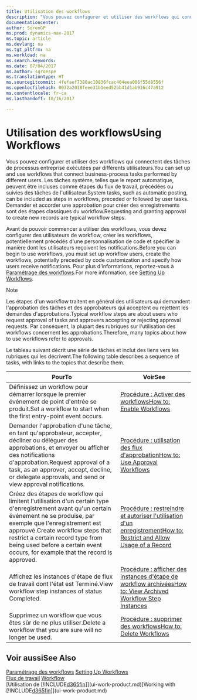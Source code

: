 ```yaml
---
title: Utilisation des workflows
description: "Vous pouvez configurer et utiliser des workflows qui connectent des tâches de processus entreprise exécutées par différents utilisateurs. Les tâches système, telles que le report automatique, peuvent être incluses comme étapes du flux de travail, précédées ou suivies des tâches de l'utilisateur. Demander et accorder une approbation pour créer des enregistrements sont des étapes classiques du workflow."
documentationcenter: 
author: SorenGP
ms.prod: dynamics-nav-2017
ms.topic: article
ms.devlang: na
ms.tgt_pltfrm: na
ms.workload: na
ms.search.keywords: 
ms.date: 07/04/2017
ms.author: sgroespe
ms.translationtype: HT
ms.sourcegitcommit: 4fefaef7380ac10836fcac404eea006f55d8556f
ms.openlocfilehash: 0032a2018feee31b1eed52bb41d1ab916c47a912
ms.contentlocale: fr-ca
ms.lasthandoff: 10/16/2017

---
```

# <a name="using-workflows"></a><span data-ttu-id="ff187-105">Utilisation des workflows</span><span class="sxs-lookup"><span data-stu-id="ff187-105">Using Workflows</span></span>
<span data-ttu-id="ff187-106">Vous pouvez configurer et utiliser des workflows qui connectent des tâches de processus entreprise exécutées par différents utilisateurs.</span><span class="sxs-lookup"><span data-stu-id="ff187-106">You can set up and use workflows that connect business-process tasks performed by different users.</span></span> <span data-ttu-id="ff187-107">Les tâches système, telles que le report automatique, peuvent être incluses comme étapes du flux de travail, précédées ou suivies des tâches de l'utilisateur.</span><span class="sxs-lookup"><span data-stu-id="ff187-107">System tasks, such as automatic posting, can be included as steps in workflows, preceded or followed by user tasks.</span></span> <span data-ttu-id="ff187-108">Demander et accorder une approbation pour créer des enregistrements sont des étapes classiques du workflow.</span><span class="sxs-lookup"><span data-stu-id="ff187-108">Requesting and granting approval to create new records are typical workflow steps.</span></span>  

 <span data-ttu-id="ff187-109">Avant de pouvoir commencer à utiliser des workflows, vous devez configurer des utilisateurs de workflow, créer les workflows, potentiellement précédés d'une personnalisation de code et spécifier la manière dont les utilisateurs reçoivent les notifications.</span><span class="sxs-lookup"><span data-stu-id="ff187-109">Before you can begin to use workflows, you must set up workflow users, create the workflows, potentially preceded by code customization and specify how users receive notifications.</span></span> <span data-ttu-id="ff187-110">Pour plus d'informations, reportez-vous à [Paramétrage des workflows](across-set-up-workflows.md).</span><span class="sxs-lookup"><span data-stu-id="ff187-110">For more information, see [Setting Up Workflows](across-set-up-workflows.md).</span></span>  

> [!NOTE]  
>  <span data-ttu-id="ff187-111">Les étapes d'un workflow traitent en général des utilisateurs qui demandent l'approbation des tâches et des approbateurs qui acceptent ou rejettent les demandes d'approbations.</span><span class="sxs-lookup"><span data-stu-id="ff187-111">Typical workflow steps are about users who request approval of tasks and approvers accepting or rejecting approval requests.</span></span> <span data-ttu-id="ff187-112">Par conséquent, la plupart des rubriques sur l'utilisation des workflows concernent les approbations.</span><span class="sxs-lookup"><span data-stu-id="ff187-112">Therefore, many topics about how to use workflows refer to approvals.</span></span>  

 <span data-ttu-id="ff187-113">Le tableau suivant décrit une série de tâches et inclut des liens vers les rubriques qui les décrivent.</span><span class="sxs-lookup"><span data-stu-id="ff187-113">The following table describes a sequence of tasks, with links to the topics that describe them.</span></span>  

|<span data-ttu-id="ff187-114">**Pour**</span><span class="sxs-lookup"><span data-stu-id="ff187-114">**To**</span></span>|<span data-ttu-id="ff187-115">**Voir**</span><span class="sxs-lookup"><span data-stu-id="ff187-115">**See**</span></span>|  
|------------|-------------|  
|<span data-ttu-id="ff187-116">Définissez un workflow pour démarrer lorsque le premier événement de point d'entrée se produit.</span><span class="sxs-lookup"><span data-stu-id="ff187-116">Set a workflow to start when the first entry-point event occurs.</span></span>|[<span data-ttu-id="ff187-117">Procédure : Activer des workflows</span><span class="sxs-lookup"><span data-stu-id="ff187-117">How to: Enable Workflows</span></span>](across-how-to-enable-workflows.md)|  
|<span data-ttu-id="ff187-118">Demander l'approbation d'une tâche, en tant qu'approbateur, accepter, décliner ou déléguer des approbations, et envoyer ou afficher des notifications d'approbation.</span><span class="sxs-lookup"><span data-stu-id="ff187-118">Request approval of a task, as an approver, accept, decline, or delegate approvals, and send or view approval notifications.</span></span>|[<span data-ttu-id="ff187-119">Procédure : utilisation des flux d'approbation</span><span class="sxs-lookup"><span data-stu-id="ff187-119">How to: Use Approval Workflows</span></span>](across-how-use-approval-workflows.md)|  
|<span data-ttu-id="ff187-120">Créez des étapes de workflow qui limitent l'utilisation d'un certain type d'enregistrement avant qu'un certain événement ne se produise, par exemple que l'enregistrement est approuvé.</span><span class="sxs-lookup"><span data-stu-id="ff187-120">Create workflow steps that restrict a certain record type from being used before a certain event occurs, for example that the record is approved.</span></span>|[<span data-ttu-id="ff187-121">Procédure : restreindre et autoriser l'utilisation d'un enregistrement</span><span class="sxs-lookup"><span data-stu-id="ff187-121">How to: Restrict and Allow Usage of a Record</span></span>](across-how-to-restrict-and-allow-usage-of-a-record.md)|  
|<span data-ttu-id="ff187-122">Affichez les instances d'étape de flux de travail dont l'état est Terminé.</span><span class="sxs-lookup"><span data-stu-id="ff187-122">View workflow step instances of status Completed.</span></span>|[<span data-ttu-id="ff187-123">Procédure : afficher des instances d'étape de workflow archivées</span><span class="sxs-lookup"><span data-stu-id="ff187-123">How to: View Archived Workflow Step Instances</span></span>](across-how-to-view-archived-workflow-step-instances.md)|  
|<span data-ttu-id="ff187-124">Supprimez un workflow que vous êtes sûr de ne plus utiliser.</span><span class="sxs-lookup"><span data-stu-id="ff187-124">Delete a workflow that you are sure will no longer be used.</span></span>|[<span data-ttu-id="ff187-125">Procédure : supprimer des workflows</span><span class="sxs-lookup"><span data-stu-id="ff187-125">How to: Delete Workflows</span></span>](across-how-to-delete-workflows.md)|  

## <a name="see-also"></a><span data-ttu-id="ff187-126">Voir aussi</span><span class="sxs-lookup"><span data-stu-id="ff187-126">See Also</span></span>  
<span data-ttu-id="ff187-127">[Paramétrage des workflows](across-set-up-workflows.md) </span><span class="sxs-lookup"><span data-stu-id="ff187-127">[Setting Up Workflows](across-set-up-workflows.md) </span></span>  
<span data-ttu-id="ff187-128">[Flux de travail](across-workflow.md) </span><span class="sxs-lookup"><span data-stu-id="ff187-128">[Workflow](across-workflow.md) </span></span>  
<span data-ttu-id="ff187-129">[Utilisation de [!INCLUDE[d365fin](includes/d365fin_md.md)]](ui-work-product.md)</span><span class="sxs-lookup"><span data-stu-id="ff187-129">[Working with [!INCLUDE[d365fin](includes/d365fin_md.md)]](ui-work-product.md)</span></span>

